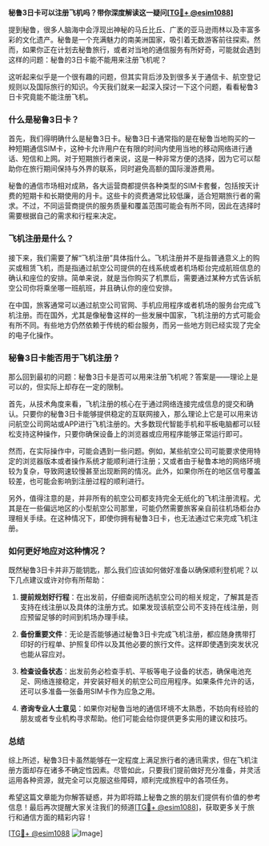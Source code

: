 **秘鲁3日卡可以注册飞机吗？带你深度解读这一疑问[[TG💪+ @esim1088](https://t.me/s/esim1088)]**

提到秘鲁，很多人脑海中会浮现出神秘的马丘比丘、广袤的亚马逊雨林以及丰富多彩的文化遗产。秘鲁是一个充满魅力的南美洲国家，吸引着无数游客前往探索。然而，如果你正在计划去秘鲁旅行，或者对当地的通信服务有所好奇，可能就会遇到这样的问题：秘鲁的3日卡能不能用来注册飞机呢？

这听起来似乎是一个很有趣的问题，但其实背后涉及到很多关于通信卡、航空登记规则以及国际旅行的知识。今天我们就来一起深入探讨一下这个问题，看看秘鲁3日卡究竟能不能注册飞机。

### 什么是秘鲁3日卡？

首先，我们得明确什么是秘鲁3日卡。秘鲁3日卡通常指的是在秘鲁当地购买的一种短期通信SIM卡，这种卡允许用户在有限的时间内使用当地的移动网络进行通话、短信和上网。对于短期旅行者来说，这是一种非常方便的选择，因为它可以帮助你在旅行期间保持与外界的联系，同时避免高额的国际漫游费用。

秘鲁的通信市场相对成熟，各大运营商都提供各种类型的SIM卡套餐，包括按天计费的短期卡和长期使用的月卡。这些卡的资费通常比较低廉，适合短期旅行者的需求。不过，不同运营商提供的服务质量和覆盖范围可能会有所不同，因此在选择时需要根据自己的需求和行程来决定。

### 飞机注册是什么？

接下来，我们需要了解“飞机注册”具体指什么。飞机注册并不是指普通意义上的购买或租赁飞机，而是指通过航空公司提供的在线系统或者机场柜台完成航班信息的确认和座位的安排。简单来说，就是当你购买了机票后，需要通过某种方式告诉航空公司你将乘坐哪一班航班，并且确认你的座位安排。

在中国，旅客通常可以通过航空公司官网、手机应用程序或者机场的服务台完成飞机注册。而在国外，尤其是像秘鲁这样的一些发展中国家，飞机注册的方式可能会有所不同。有些地方仍然依赖于传统的柜台服务，而另一些地方则已经实现了完全的电子化操作。

### 秘鲁3日卡能否用于飞机注册？

那么回到最初的问题：秘鲁3日卡是否可以用来注册飞机呢？答案是——理论上是可以的，但实际上却存在一定的限制。

首先，从技术角度来看，飞机注册的核心在于通过网络连接完成信息的提交和确认。只要你的秘鲁3日卡能够提供稳定的互联网接入，那么理论上它是可以用来访问航空公司网站或APP进行飞机注册的。大多数现代智能手机和平板电脑都可以轻松支持这种操作，只要你确保设备上的浏览器或应用程序能够正常运行即可。

然而，在实际操作中，可能会遇到一些问题。例如，某些航空公司可能要求使用特定的浏览器版本或者操作系统才能顺利进行注册；又或者由于秘鲁本地的网络环境较为复杂，导致网速较慢甚至出现断网的情况。此外，如果你所在的地区信号覆盖较差，也可能会影响到注册过程的顺利进行。

另外，值得注意的是，并非所有的航空公司都支持完全无纸化的飞机注册流程。尤其是在一些偏远地区的小型航空公司那里，可能仍然需要旅客亲自前往机场柜台办理相关手续。在这种情况下，即使你拥有秘鲁3日卡，也无法通过它来完成飞机注册。

### 如何更好地应对这种情况？

既然秘鲁3日卡并非万能钥匙，那么我们应该如何做好准备以确保顺利登机呢？以下几点建议或许对你有所帮助：

1. **提前规划好行程**：在出发前，仔细查阅所选航空公司的相关规定，了解其是否支持在线注册以及具体的注册方式。如果发现该航空公司不支持在线注册，则应预留足够的时间到机场办理手续。
   
2. **备份重要文件**：无论是否能够通过秘鲁3日卡完成飞机注册，都应随身携带打印好的行程单、护照复印件以及其他必要的旅行文件。这样即使遇到突发状况也能从容应对。
   
3. **检查设备状态**：出发前务必检查手机、平板等电子设备的状态，确保电池充足、网络连接稳定，并安装好相关的航空公司应用程序。如果条件允许的话，还可以多准备一张备用SIM卡作为应急之用。
   
4. **咨询专业人士意见**：如果你对秘鲁当地的通信环境不太熟悉，不妨向有经验的朋友或者专业机构寻求帮助。他们可能会给你提供更多实用的建议和技巧。

### 总结

综上所述，秘鲁3日卡虽然能够在一定程度上满足旅行者的通讯需求，但在飞机注册方面却存在诸多不确定性因素。尽管如此，只要我们提前做好充分准备，并灵活运用各种资源，就完全可以克服这些障碍，顺利完成旅程中的各项任务。

希望这篇文章能为你解答疑惑，并为即将踏上秘鲁之旅的朋友们提供有价值的参考信息！最后再次提醒大家关注我们的频道[[TG💪+ @esim1088](https://t.me/s/esim1088)]，获取更多关于旅行和通信方面的精彩内容！

[[TG💪+ @esim1088](https://t.me/s/esim1088) ![Image](https://i.postimg.cc/4NQfJmqS/Snipaste-2025-05-13-00-14-12.png)]